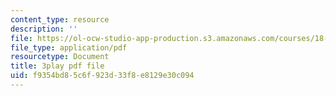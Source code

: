 ```yaml
---
content_type: resource
description: ''
file: https://ol-ocw-studio-app-production.s3.amazonaws.com/courses/18-06sc-linear-algebra-fall-2011/f9354bd85c6f923d33f8e8129e30c094_zWxhmBCdvFs.pdf
file_type: application/pdf
resourcetype: Document
title: 3play pdf file
uid: f9354bd8-5c6f-923d-33f8-e8129e30c094
---
```

